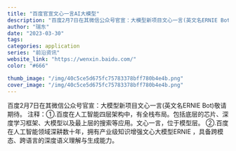 ```yaml
---
title: "百度官宣文心一言AI大模型"
description: "百度2月7日在其微信公众号官宣：大模型新项目文心一言(英文名ERNIE Bot)敬请期待。 注释：①.百度在人工智能四层"
author: "瑞东"
date: "2023-03-30"
tags:
categories: application
series: "前沿资讯"
website_link: "https://wenxin.baidu.com/"
color: "#666"

thumb_image: "/img/40c5ce5d675fc75783378bff780b4e4b.png"
cover_image: "/img/40c5ce5d675fc75783378bff780b4e4b.png"
---
```


百度2月7日在其微信公众号官宣：大模型新项目文心一言(英文名ERNIE Bot)敬请期待。 注释：①.百度在人工智能四层架构中，有全栈布局。包括底层的芯片、深度学习框架、大模型以及最上层的搜索等应用。文心一言，位于模型层。 ②.百度在人工智能领域深耕数十年，拥有产业级知识增强文心大模型ERNIE ，具备跨模态、跨语言的深度语义理解与生成能力。